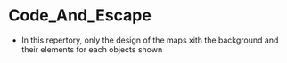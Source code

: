 # Code_And_Escape
- In this repertory, only the design of the maps xith the background and their elements for each objects shown
